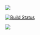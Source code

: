 <a href="https://codeclimate.com/github/Abrekov/project-lvl1-s470/maintainability"><img src="https://api.codeclimate.com/v1/badges/2627f417e2840dd9bf7b/maintainability" /></a>

[![Build Status](https://travis-ci.org/Abrekov/project-lvl1-s470.svg?branch=master)](https://travis-ci.org/Abrekov/project-lvl1-s470)

<a href="https://asciinema.org/a/Xea8N25zWZT1cgTMfr9QiIU7I" target="_blank"><img src="https://asciinema.org/a/Xea8N25zWZT1cgTMfr9QiIU7I.svg" /></a>